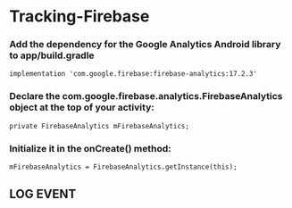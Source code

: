 # Tracking-Firebase

### Add the dependency for the Google Analytics Android library to app/build.gradle
```
implementation 'com.google.firebase:firebase-analytics:17.2.3'
```

### Declare the com.google.firebase.analytics.FirebaseAnalytics object at the top of your activity:
```
private FirebaseAnalytics mFirebaseAnalytics;
```

### Initialize it in the onCreate() method:
```
mFirebaseAnalytics = FirebaseAnalytics.getInstance(this);
```

## LOG EVENT
